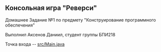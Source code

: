## Консольная игра "Реверси"

Домашнее Задание №1 по предмету "Конструирование программного обеспечения"

Выполнил Аксенов Даниил, студент группы БПИ218

Точка входа -- [src/Main.java](src/Main.java)